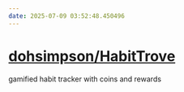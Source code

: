 ```yaml
---
date: 2025-07-09 03:52:48.450496
---
```


# [dohsimpson/HabitTrove](https://github.com/dohsimpson/HabitTrove)

gamified habit tracker with coins and rewards